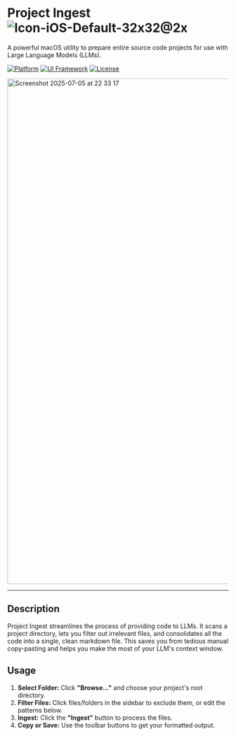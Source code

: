 # Project Ingest ![Icon-iOS-Default-32x32@2x](https://github.com/user-attachments/assets/9381441c-9b92-4398-8b60-470bc1e1648a)


A powerful macOS utility to prepare entire source code projects for use with Large Language Models (LLMs).

[![Platform](https://img.shields.io/badge/platform-macOS-lightgrey.svg)](https://www.apple.com/macos)
[![UI Framework](https://img.shields.io/badge/UI-SwiftUI-blue.svg)](https://developer.apple.com/xcode/swiftui/)
[![License](https://img.shields.io/badge/license-MIT-green.svg)](LICENSE)

<img width="1147" alt="Screenshot 2025-07-05 at 22 33 17" src="https://github.com/user-attachments/assets/172fd16d-43b9-4bb0-8f55-ed66b89a0e62" />


---

## Description

Project Ingest streamlines the process of providing code to LLMs. It scans a project directory, lets you filter out irrelevant files, and consolidates all the code into a single, clean markdown file. This saves you from tedious manual copy-pasting and helps you make the most of your LLM's context window.


## Usage

1.  **Select Folder:** Click **"Browse..."** and choose your project's root directory.
2.  **Filter Files:** Click files/folders in the sidebar to exclude them, or edit the patterns below.
3.  **Ingest:** Click the **"Ingest"** button to process the files.
4.  **Copy or Save:** Use the toolbar buttons to get your formatted output.

